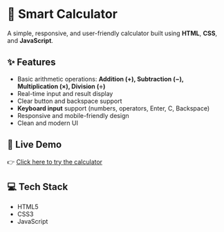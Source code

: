# 🔢 Smart Calculator

A simple, responsive, and user-friendly calculator built using **HTML**, **CSS**, and **JavaScript**.

## ✨ Features

- Basic arithmetic operations: **Addition (+), Subtraction (−), Multiplication (×), Division (÷)**
- Real-time input and result display
- Clear button and backspace support
- **Keyboard input** support (numbers, operators, Enter, C, Backspace)
- Responsive and mobile-friendly design
- Clean and modern UI

## 🚀 Live Demo

👉 [Click here to try the calculator](https://mohammadsarib.github.io/CodeAlpha_task2_calculator/)

## 💻 Tech Stack

- HTML5
- CSS3
- JavaScript 




